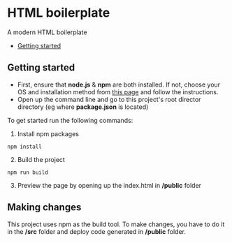 # HTML boilerplate

A modern HTML boilerplate

* [Getting started](#getting-started)

## Getting started

* First, ensure that **node.js** & **npm** are both installed. If not, choose your OS and installation method from [this page](https://nodejs.org/en/download/package-manager/) and follow the instructions.
* Open up the command line and go to this project's root director directory (eg where **package.json** is located)

To get started run the following commands:

1. Install npm packages

```
npm install
```

2. Build the project

```
npm run build
```

3. Preview the page by opening up the index.html in **/public** folder

## Making changes

This project uses npm as the build tool. To make changes, you have to do it in the **/src** folder and deploy code generated in **/public** folder.